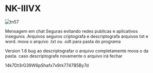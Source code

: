 # NK-IIIVX
![tn57](https://user-images.githubusercontent.com/101123260/157138028-971527a3-77a5-4901-aebe-ce3083f204a8.png)



Mensagem em chat Seguras evitando redes publicas e aplicativos inseguros .Arquivos seguros criptografa e descriptografa arquivos txt e word. mova o arquivo .txt ou .odt para pasta do  programa

Version 1.6 bug ao descriptografar o arquivo completamente mova o da pasta. caso  descriptografe novamente o arquivo irá fechar

14k7Dt3rG39W6pShafx7x9rk7747B5By7d






















